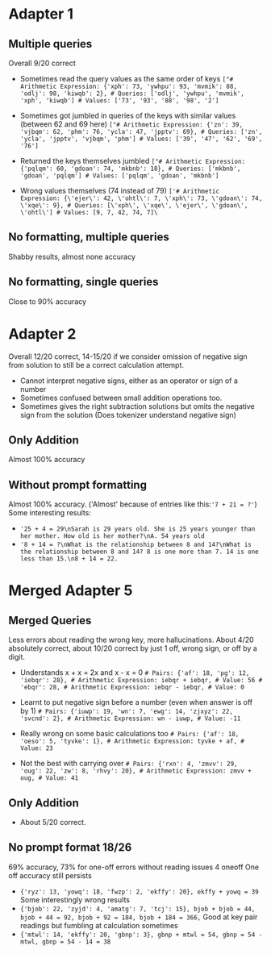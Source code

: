 # Adapter 1
## Multiple queries 
Overall 9/20 correct

- Sometimes read the query values as the same order of keys 
`["# Arithmetic Expression: {'xph': 73, 'ywhpu': 93, 'mvmik': 88, 'odlj': 98, 'kiwqb': 2}, # Queries: ['odlj', 'ywhpu', 'mvmik', 'xph', 'kiwqb'] # Values: ['73', '93', '88', '98', '2']`

- Sometimes got jumbled in queries of the keys with similar values (between 62 and 69 here)
`["# Arithmetic Expression: {'zn': 39, 'vjbqm': 62, 'phm': 76, 'ycla': 47, 'jpptv': 69}, # Queries: ['zn', 'ycla', 'jpptv', 'vjbqm', 'phm'] # Values: ['39', '47', '62', '69', '76']`

- Returned the keys themselves jumbled
`["# Arithmetic Expression: {'pqlqm': 60, 'gdoan': 74, 'mkbnb': 18}, # Queries: ['mkbnb', 'gdoan', 'pqlqm'] # Values: ['pqlqm', 'gdoan', 'mkbnb']`

- Wrong values themselves (74 instead of 79)
`['# Arithmetic Expression: {\'ejer\': 42, \'ohtl\': 7, \'xph\': 73, \'gdoan\': 74, \'xqe\': 9}, # Queries: [\'xph\', \'xqe\', \'ejer\', \'gdoan\', \'ohtl\'] # Values: [9, 7, 42, 74, 7]\`
## No formatting, multiple queries
Shabby results, almost none accuracy
## No formatting, single queries
Close to 90% accuracy
# Adapter 2
Overall 12/20 correct, 14-15/20 if we consider omission of negative sign from solution to still be a correct calculation attempt.
- Cannot interpret negative signs, either as an operator or sign of a number
- Sometimes confused between small addition operations too.
- Sometimes gives the right subtraction solutions but omits the negative sign from the solution (Does tokenizer understand negative sign)
## Only Addition
Almost 100% accuracy
## Without prompt formatting
Almost 100% accuracy. ('Almost' because of entries like this:`'7 + 21 = ?'`)
Some interesting results:
- `'25 + 4 = 29\nSarah is 29 years old. She is 25 years younger than her mother. How old is her mother?\nA. 54 years old`
- `'8 + 14 = ?\nWhat is the relationship between 8 and 14?\nWhat is the relationship between 8 and 14? 8 is one more than 7. 14 is one less than 15.\n8 + 14 = 22.`

# Merged Adapter  5
## Merged Queries
Less errors about reading the wrong key, more hallucinations.
About 4/20 absolutely correct, about 10/20 correct by just 1 off, wrong sign, or off by a digit.

- Understands x + x = 2x and x - x = 0
`# Pairs: {'af': 18, 'pg': 12, 'iebqr': 28}, # Arithmetic Expression: iebqr + iebqr, # Value: 56 # 'ebqr': 28, # Arithmetic Expression: iebqr - iebqr, # Value: 0`

- Learnt to put negative sign before a number (even when answer is off by 1)
`# Pairs: {'iuwp': 19, 'wn': 7, 'ewg': 14, 'zjxyz': 22, 'svcnd': 2}, # Arithmetic Expression: wn - iuwp, # Value: -11`

- Really wrong on some basic calculations too
`# Pairs: {'af': 18, 'oeso': 5, 'tyvke': 1}, # Arithmetic Expression: tyvke + af, # Value: 23`

- Not the best with carrying over
`# Pairs: {'rxn': 4, 'zmvv': 29, 'oug': 22, 'zw': 8, 'rhvy': 20}, # Arithmetic Expression: zmvv + oug, # Value: 41`
## Only Addition
- About 5/20 correct.
## No prompt format 18/26
69% accuracy, 73% for one-off errors without reading issues
4 oneoff
One off accuracy still persists
- `{'ryz': 13, 'yowq': 18, 'fwzp': 2, 'ekffy': 20}, ekffy + yowq = 39`
Some interestingly wrong results
- `{'bjob': 22, 'zyjd': 4, 'amatg': 7, 'tcj': 15}, bjob + bjob = 44, bjob + 44 = 92, bjob + 92 = 184, bjob + 184 = 366,`
Good at key pair readings but fumbling at calculation sometimes
- `{'mtwl': 14, 'ekffy': 20, 'gbnp': 3}, gbnp + mtwl = 54, gbnp = 54 - mtwl, gbnp = 54 - 14 = 38`
